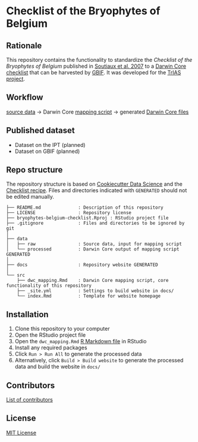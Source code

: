 # Checklist of the Bryophytes of Belgium

## Rationale

This repository contains the functionality to standardize the _Checklist of the Bryophytes of Belgium_ published in [Soutiaux et al. 2007](https://www.jstor.org/stable/20794638?seq=1#page_scan_tab_contents) to a [Darwin Core checklist](https://www.gbif.org/dataset-classes) that can be harvested by [GBIF](http://www.gbif.org). It was developed for the [TrIAS project](http://trias-project.be).

## Workflow

[source data](https://github.com/trias-project/bryophytes-belgium-checklist/tree/master/data/raw) → Darwin Core [mapping script](http://trias-project.github.io/bryophytes-belgium-checklist/dwc_mapping.html) → generated [Darwin Core files](https://github.com/trias-project/bryophytes-belgium-checklist/blob/master/data/processed)

## Published dataset

* Dataset on the IPT (planned)
* Dataset on GBIF (planned)

## Repo structure

The repository structure is based on [Cookiecutter Data Science](http://drivendata.github.io/cookiecutter-data-science/) and the [Checklist recipe](https://github.com/trias-project/checklist-recipe). Files and directories indicated with `GENERATED` should not be edited manually.

```
├── README.md              : Description of this repository
├── LICENSE                : Repository license
├── bryophytes-belgium-checklist.Rproj : RStudio project file
├── .gitignore             : Files and directories to be ignored by git
│
├── data
│   ├── raw                : Source data, input for mapping script
│   └── processed          : Darwin Core output of mapping script GENERATED
│
├── docs                   : Repository website GENERATED
│
└── src
    ├── dwc_mapping.Rmd    : Darwin Core mapping script, core functionality of this repository
    ├── _site.yml          : Settings to build website in docs/
    └── index.Rmd          : Template for website homepage
```

## Installation

1. Clone this repository to your computer
2. Open the RStudio project file
3. Open the `dwc_mapping.Rmd` [R Markdown file](https://rmarkdown.rstudio.com/) in RStudio
4. Install any required packages
5. Click `Run > Run All` to generate the processed data
6. Alternatively, click `Build > Build website` to generate the processed data and build the website in `docs/`

## Contributors

[List of contributors](https://github.com/trias-project/bryophytes-belgium-checklist/contributors)

## License

[MIT License](https://github.com/trias-project/bryophytes-belgium-checklist/blob/master/LICENSE)
